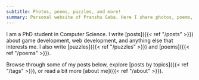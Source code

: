 ```yaml
---
subtitle: Photos, poems, puzzles, and more!
summary: Personal website of Pranshu Gaba. Here I share photos, poems, puzzles, and more!
---
```


I am a PhD student in Computer Science. I write [posts]({{< ref "/posts" >}}) about game development, web development, and anything else that interests me. I also write [puzzles]({{< ref "/puzzles" >}}) and [poems]({{< ref "/poems" >}}).

Browse through some of my posts below, explore [posts by topics]({{< ref "/tags" >}}), or read a bit more [about me]({{< ref "/about" >}}).